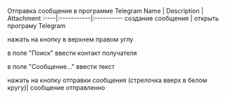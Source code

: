 Отправка сообщения в программе Telegram
Name | Description | Attachment
:----|:-----------|:----------
создание сообщения | открыть програму Telegram <p> нажать на кнопку в верхнем правом углу <p> в поле "Поиск" ввести контакт получателя <p> в поле "Сообщение..." ввести текст <p> нажать на кнопку отправки сообщения (стрелочка вверх в белом кругу)| сообщение отправленно 
